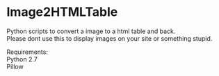 # Image2HTMLTable
Python scripts to convert a image to a html table and back.  
Please dont use this to display images on your site or something stupid.   

Requirements:  
Python 2.7  
Pillow  
